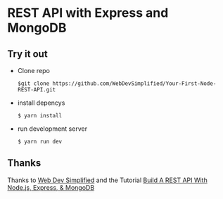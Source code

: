 # REST API with Express and MongoDB

## Try it out

- Clone repo

  ```
  $git clone https://github.com/WebDevSimplified/Your-First-Node-REST-API.git
  ```

- install depencys

  ```
  $ yarn install
  ```

- run development server

  ```
  $ yarn run dev
  ```
  



## Thanks

Thanks to [Web Dev Simplified](https://www.youtube.com/channel/UCFbNIlppjAuEX4znoulh0Cw) and the Tutorial [Build A REST API With Node.js, Express, & MongoDB](https://www.youtube.com/watch?v=fgTGADljAeg)


